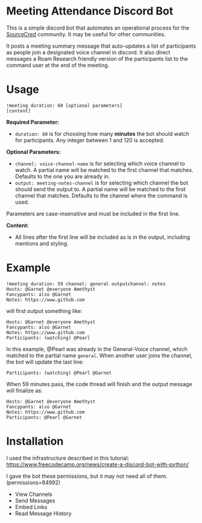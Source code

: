# Meeting Attendance Discord Bot
This is a simple discord bot that automates an operational process for the [SourceCred](sourcecred.io) community. It may be useful for other communities.

It posts a meeting summary message that auto-updates a list of participants as people join a designated voice channel in discord. It also direct messages a Roam Research friendly version of the participants list to the command user at the end of the meeting.

# Usage
```
!meeting duration: 60 [optional parameters]
[content]
```
**Required Parameter:**
- `duration: 60` is for choosing how many **minutes** the bot should watch for participants. Any integer between 1 and 120 is accepted.

**Optional Parameters:**
- `channel: voice-channel-name` is for selecting which voice channel to watch. A partial name will be matched to the first channel that matches. Defaults to the one you are already in.
- `output: meeting-notes-channel` is for selecting which channel the bot should send the output to. A partial name will be matched to the first channel that matches. Defaults to the channel where the command is used.

Parameters are case-insensitive and must be included in the first line.

**Content:**
- All lines after the first line will be included as is in the output, including mentions and styling.


# Example
```
!meeting duration: 59 channel: general outputchannel: notes
Hosts: @Garnet @everyone Amethyst
Fancypants: also @Garnet
Notes: https://www.github.com
```
will first output something like:
```
Hosts: @Garnet @everyone Amethyst
Fancypants: also @Garnet
Notes: https://www.github.com
Participants: (watching) @Pearl
```
In this example, @Pearl was already in the General-Voice channel, which matched to the partial name `general`. When another user joins the channel, the bot will update the last line:
```
Participants: (watching) @Pearl @Garnet
```
When 59 minutes pass, the code thread will finish and the output message will finalize as:
```
Hosts: @Garnet @everyone Amethyst
Fancypants: also @Garnet
Notes: https://www.github.com
Participants: @Pearl @Garnet
```

# Installation
I used the infrastructure described in this tutorial: https://www.freecodecamp.org/news/create-a-discord-bot-with-python/

I gave the bot these permissions, but it may not need all of them. (permissions=84992)
- View Channels
- Send Messages
- Embed Links
- Read Message History

